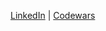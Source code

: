 [LinkedIn](https://www.linkedin.com/in/artem-turlenko) | [Codewars](https://www.codewars.com/users/art2url)

